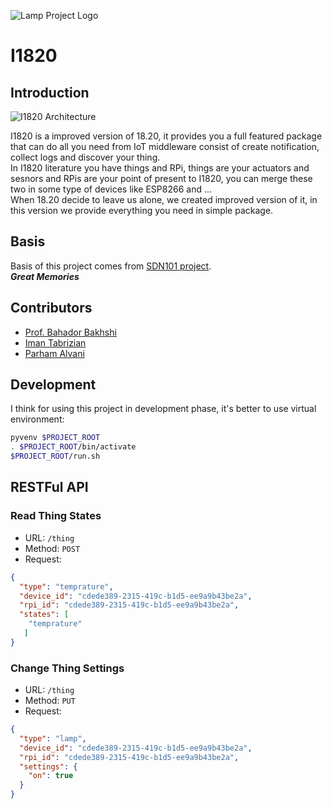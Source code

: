 ![Lamp Project Logo](http://www.googledrive.com/host/0B33KzMHyLoH2eVNHWFJZdmthOVk/Lamp-Logo.png)
# I1820

## Introduction
![I1820 Architecture](http://aolab.github.io/documentation/architecture/I1820.jpg)

I1820 is a improved version of 18.20, it provides you a full featured package that can
do all you need from IoT middleware consist of create notification, collect logs and
discover your thing.  
In I1820 literature you have things and RPi, things are your actuators and sesnors
and RPis are your point of present to I1820, you can merge these two in some type
of devices like ESP8266 and ...  
When 18.20 decide to leave us alone, we created improved version of it,
in this version we provide everything you need in simple package.

## Basis
Basis of this project comes from [SDN101 project](https://github.com/elahejalalpour/SDN101).  
***Great Memories***

## Contributors
* [Prof. Bahador Bakhshi](http://ceit.aut.ac.ir/~bakhshis/)
* [Iman Tabrizian](https://github.com/Tabrizian)
* [Parham Alvani](http://1995parham.github.io/)

## Development
I think for using this project in development phase,
it's better to use virtual environment:
```sh
pyvenv $PROJECT_ROOT
. $PROJECT_ROOT/bin/activate
$PROJECT_ROOT/run.sh
```

## RESTFul API
### Read Thing States
* URL: `/thing`
* Method: `POST`
* Request:
```json
{
  "type": "temprature",
  "device_id": "cdede389-2315-419c-b1d5-ee9a9b43be2a",
  "rpi_id": "cdede389-2315-419c-b1d5-ee9a9b43be2a",
  "states": [
    "temprature"
   ]
}
```
### Change Thing Settings
* URL: `/thing`
* Method: `PUT`
* Request:
```json
{
  "type": "lamp",
  "device_id": "cdede389-2315-419c-b1d5-ee9a9b43be2a",
  "rpi_id": "cdede389-2315-419c-b1d5-ee9a9b43be2a",
  "settings": {
    "on": true
  }
}
```

